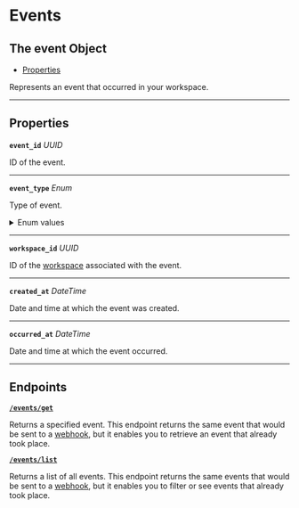 # Events

## The event Object

- [Properties](./#properties)


Represents an event that occurred in your workspace.

---
## Properties

**`event_id`** *UUID*

ID of the event.




---

**`event_type`** *Enum*

Type of event.


<details>
<summary>Enum values</summary>

- <code>access_code.created</code>
- <code>access_code.changed</code>
- <code>access_code.scheduled_on_device</code>
- <code>access_code.set_on_device</code>
- <code>access_code.removed_from_device</code>
- <code>access_code.delay_in_setting_on_device</code>
- <code>access_code.failed_to_set_on_device</code>
- <code>access_code.deleted</code>
- <code>access_code.delay_in_removing_from_device</code>
- <code>access_code.failed_to_remove_from_device</code>
- <code>access_code.modified_external_to_seam</code>
- <code>access_code.deleted_external_to_seam</code>
- <code>access_code.backup_access_code_pulled</code>
- <code>access_code.unmanaged.converted_to_managed</code>
- <code>access_code.unmanaged.failed_to_convert_to_managed</code>
- <code>access_code.unmanaged.created</code>
- <code>access_code.unmanaged.removed</code>
- <code>access_grant.created</code>
- <code>access_grant.deleted</code>
- <code>access_grant.access_granted_to_all_doors</code>
- <code>access_grant.access_granted_to_door</code>
- <code>access_grant.access_to_door_lost</code>
- <code>access_method.issued</code>
- <code>access_method.revoked</code>
- <code>access_method.card_encoding_required</code>
- <code>access_method.deleted</code>
- <code>access_method.reissued</code>
- <code>acs_system.connected</code>
- <code>acs_system.added</code>
- <code>acs_system.disconnected</code>
- <code>acs_credential.deleted</code>
- <code>acs_credential.issued</code>
- <code>acs_credential.reissued</code>
- <code>acs_credential.invalidated</code>
- <code>acs_user.created</code>
- <code>acs_user.deleted</code>
- <code>acs_encoder.added</code>
- <code>acs_encoder.removed</code>
- <code>acs_access_group.deleted</code>
- <code>acs_entrance.added</code>
- <code>acs_entrance.removed</code>
- <code>client_session.deleted</code>
- <code>connected_account.connected</code>
- <code>connected_account.created</code>
- <code>connected_account.disconnected</code>
- <code>connected_account.completed_first_sync</code>
- <code>connected_account.deleted</code>
- <code>connected_account.completed_first_sync_after_reconnection</code>
- <code>action_attempt.lock_door.succeeded</code>
- <code>action_attempt.lock_door.failed</code>
- <code>action_attempt.unlock_door.succeeded</code>
- <code>action_attempt.unlock_door.failed</code>
- <code>connect_webview.login_succeeded</code>
- <code>connect_webview.login_failed</code>
- <code>device.connected</code>
- <code>device.added</code>
- <code>device.converted_to_unmanaged</code>
- <code>device.unmanaged.converted_to_managed</code>
- <code>device.unmanaged.connected</code>
- <code>device.disconnected</code>
- <code>device.unmanaged.disconnected</code>
- <code>device.tampered</code>
- <code>device.low_battery</code>
- <code>device.battery_status_changed</code>
- <code>device.removed</code>
- <code>device.deleted</code>
- <code>device.third_party_integration_detected</code>
- <code>device.third_party_integration_no_longer_detected</code>
- <code>device.salto.privacy_mode_activated</code>
- <code>device.salto.privacy_mode_deactivated</code>
- <code>device.connection_became_flaky</code>
- <code>device.connection_stabilized</code>
- <code>device.error.subscription_required</code>
- <code>device.error.subscription_required.resolved</code>
- <code>device.accessory_keypad_connected</code>
- <code>device.accessory_keypad_disconnected</code>
- <code>noise_sensor.noise_threshold_triggered</code>
- <code>lock.locked</code>
- <code>lock.unlocked</code>
- <code>lock.access_denied</code>
- <code>thermostat.climate_preset_activated</code>
- <code>thermostat.manually_adjusted</code>
- <code>thermostat.temperature_threshold_exceeded</code>
- <code>thermostat.temperature_threshold_no_longer_exceeded</code>
- <code>thermostat.temperature_reached_set_point</code>
- <code>thermostat.temperature_changed</code>
- <code>device.name_changed</code>
- <code>enrollment_automation.deleted</code>
- <code>phone.deactivated</code>
</details>


---

**`workspace_id`** *UUID*

ID of the [workspace](../../core-concepts/workspaces/README.md) associated with the event.




---

**`created_at`** *DateTime*

Date and time at which the event was created.




---

**`occurred_at`** *DateTime*

Date and time at which the event occurred.




---

## Endpoints


[**`/events/get`**](./get.md)

Returns a specified event. This endpoint returns the same event that would be sent to a [webhook](https://docs.seam.co/latest/developer-tools/webhooks), but it enables you to retrieve an event that already took place.


[**`/events/list`**](./list.md)

Returns a list of all events. This endpoint returns the same events that would be sent to a [webhook](https://docs.seam.co/latest/developer-tools/webhooks), but it enables you to filter or see events that already took place.


